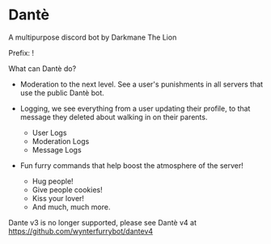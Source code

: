 # Dantè
A multipurpose discord bot by Darkmane The Lion

Prefix: !

What can Dantè do?

* Moderation to the next level.  See a user's punishments in all servers that use the public Dantè bot.
*  Logging, we see everything from a user updating their profile, to that message they deleted about walking in on their parents.
   * User Logs
   * Moderation Logs
   * Message Logs

* Fun furry commands that help boost the atmosphere of the server!
   * Hug people!
   * Give people cookies!
   * Kiss your lover!
   * And much, much more.
   
Dante v3 is no longer supported, please see Dantè v4 at https://github.com/wynterfurrybot/dantev4

